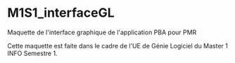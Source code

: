 # M1S1_interfaceGL
Maquette de l'interface graphique de l'application PBA pour PMR

Cette maquette est faite dans le cadre de l'UE de Génie Logiciel du Master 1 INFO Semestre 1.
